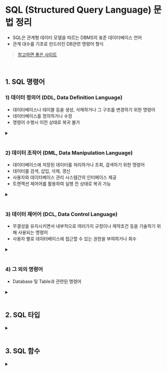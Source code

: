 # SQL (Structured Query Language) 문법 정리 
- SQL은 관계형 데이터 모델을 따르는 DBMS의  표준 데이터베이스 언어
- 관계 대수를 기초로 만드러진 DB관련 명령어 형식
> [참고하면 좋은 사이트](https://tcpschool.com/mysql/intro)

<br>

## 1. SQL 명령어 


### 1) 데이터 정의어 (DDL, Data Definition Language)
-  데이터베이스나 테이블 등을 생성, 삭제하거나 그 구조를 변경하기 위한 명령어
-  데이터베이스를 정의하거나 수정
-  명령어 수행시 이전 상태로 복귀 불가
<details><summary>ㅤ</summary>

<br>

> **`CREATE`**  ( DDL 명령어 - **생성** )
<p>: 데이터베이스 오브젝트 생성</p>

```MySQL
# CREATE DATABASE [데이터베이스명];

# CREATE TABLE [테이블명](
[필드명1] [자료형(크기)] NOT NULL AUTO_INCREMENT,
[필드명2] [자료형(크기)] NOT NULL,
[필드명3] [자료형(크기)] );
```

<details><summary>예시 보기</summary>

``` MySQL
CREATE TABLE emp_table
(   emp_id      NUMBER           NOT NULL,
    emp_name    VARCHAR2(100)    NOT NULL,
    gender      VARCHAR2(10)         NULL,
    age         NUMBER               NULL,
    hire_date   DATE                 NULL,
    etc         VARCHAR2(300)        NULL,
    PRIMARY KEY (emp_id)                  );
```

</details><br><br><br>

> **`ALTER`**  ( DDL 명령어 - **변경** )
<p>: 데이터베이스 오브젝트 변경</p>

```MySQL
# ALTER TABLE [테이블명] RENAME [새 테이블명];

# ALTER TABLE [테이블명] MODIFY COLUMN [필드명] [새 필드타입];

# ALTER TABLE [테이블명] CHANGE COLUMN [필드명] [새 필드명] [새 필드타입];

# ALTER TABLE [테이블명] ADD COLUMN [필드명] [필드타입];

# ALTER TABLE [테이블명] DROP COLUMN [필드명];
```

<details><summary>예시 보기</summary>

``` MySQL
ALTER TABLE ex_table RENAME ex_table2;

ALTER TABLE ex_table MODIFY COLUMN ex_column varchar(16) NULL;

ALTER TABLE ex_table CHANGE COLUMN ex_column ex_column2 varchar(16) NULL;

ALTER TABLE ex_table ADD COLUMN ex_column varchar(32) NOT NULL;

ALTER TABLE ex_table DROP COLUMN ex_column;
```

</details><br><br><br>

> **`DROP`**  ( DDL 명령어 - **삭제** )
<p>: 데이터베이스 오브젝트 삭제</p>

```MySQL
# DROP DATABASE [데이터베이스명];

# DROP TABLE [테이블명];
```

<details><summary>예시 보기</summary>

``` MySQL
DROP DATABASE DB_test;

DROP TABLE test_1;

DROP TABLE if exists test_1

DROP user '사용자ID'@localhost;
```

</details><br><br><br>

> **`TRUNCATE`**  ( DDL 명령어 - **삭제** )
<p>: 데이터베이스 오브젝트의 내용 삭제</p>

```MySQL
# TRUNCATE TABLE [테이블명];
```

<details><summary>예시 보기</summary>

``` MySQL
TRUNCATE TABLE test_1
```
[ 출력결과 ]
|ID|Name|ReserveDate|RoomNum|
|--|--|--|--|
|||||


<br><br><br>

</details><br><br><br>

</details><br>

### 2) 데이터 조작어 (DML, Data Manipulation Language)
   -  데이터베이스에 저장된 데이터를 처리하거나 조회, 검색하기 위한 명령어
   -  데이터를 검색, 삽입, 삭제, 갱신
  -  사용자와 데이터베이스 관리 시스템간의 인터페이스 제공
  -  트랜잭션 제어어를 활용하여 실행 전 상태로 복귀 가능

<details><summary>ㅤ</summary>

<br>

> **`SELECT`**  ( DML 명령어 - **데이터 조회** )
<p>: 테이블의 내용을 조회</p>

```MySQL
# SELECTE [필드명] FROM [테이블명];
```

<details><summary>예시 보기</summary>

``` MySQL
SELECT * FROM []

SELECT DISTINCT [필드명] FROM [테이블명]

SELECT [필드명] AS [필드 별칭] FROM [테이블명]

SELECT [필드명1], [필드명2], ... FROM [테이블명] WHERE [필드명]=[조건값]
```

</details><br><br><br>

> **`INSERT`**  ( DML 명령어 - **데이터 삽입** )
<p>: 삽입 형태로 신규 데이터를 테이블에 저장</p>

```MySQL
# INSERT INTO [테이블명]([필드명1], [필드명2], ...)
   VALUES ([데이터값1], [데이터값2], ...);

# INSERT INTO [테이블명]
   VALUES ([데이터값1], [데이터값2], [데이터값3], ...);
```

<details><summary>예시 보기</summary>

``` MySQL
INSERT INTO Reservation VALUES(1, '이순신', '2016-02-16', 1108);

INSERT INTO Reservation(ID, Name) VALUES (3, '김유신');
```
[ 출력결과 ]
|ID|Name|ReserveDate|RoomNum|
|--|--|--|--|
|1|이순신|2016-02-16|1108|
|3|김유신|NULL|NULL|

</details><br><br><br>


> **`UPDATE`**  ( DML 명령어 - **데이터 수정** )
<p>: 데이터의 내용을 수정</p>

```MySQL
# UPDATE [테이블명]
SET [조건 필드명1]=[조건값1], [조건 필드명2]=[조건값2], ...
WHERE [업데이트 하고싶은 필드명]=[업데이트 할 데이터값];
```

<details><summary>예시 보기</summary>

``` MySQL
# 예제 1
UPDATE Reservation
SET RoomNum = 1592
WHERE Name = '이순신';

# 예제 2
UPDATE Reservation
SET RoomNum = 1592;
```
[ 출력결과 1]
|ID|Name|ReserveDate|RoomNum|
|--|--|--|--|
|1|이순신|2016-02-16|1592|
|2|김유신|2002-03-10|1543|
|3|이순신|2024-02-01|1592|

<br>

[ 출력결과 2]
|ID|Name|ReserveDate|RoomNum|
|--|--|--|--|
|1|이순신|2016-02-16|1592|
|2|김유신|2002-03-10|1592|
|3|이순신|2024-02-01|1592|

</details><br><br><br>

> **`DELETE`**  ( DML 명령어 - **데이터 삭제** )
<p>: 테이블의 내용을 삭제</p>

```MySQL
# DELETE FROM [테이블명] WHERE [필드명]=[조건값];
```

<details><summary>예시 보기</summary>

``` MySQL
DELETE FROM Reservation WHERE Name = '홍길동';

DELETE FROM Reservation       (= TRUNCATE TABLE Reservation)
```
</details><br><br><br>

<br><br><br>

</details><br>


### 3) 데이터 제어어 (DCL, Data Control Language)
  -   무결성을 유지시키면서 내부적으로 여러가지 규정이나 제약조건 등을 기술하기 위해 사용되는 명령어
  -   사용자 별로 데이터베이스에 접근할 수 있는 권한을 부여하거나 회수 

<details><summary>ㅤ</summary>

<br>

> **`GRANT`**  ( DCL 명령어 - **권한 부여** )
<p>: 데이터베이스 사용자에게 권한 부여</p>

```MySQL
# GRANT [권한 범위] PRIVILEGES ON [DB명].[테이블명] TO [사용자ID@localhost];
```

<details><summary>예시 보기</summary>

``` MySQL
GRANT ALL PRIVILEGES ON test_db.* TO test_user@localhost;

GRANT SELECT,INSERT,UPDATE ON test_db.* TO test_user@localhost;

GRANT ALL PRIVILEGES ON *.* TO test_user@localhsost with grant option;
```

</details><br><br><br>

> **`REVOKE`**  ( DCL 명령어 - **권한 회수** )
<p>: 데이터베이스 사용자에게 권한 회수</p>

```MySQL
# REVOKE [권한 범위] ON [DB명].[테이블명] TO [사용자ID@localhost];
```

<details><summary>예시 보기</summary>

``` MySQL
REVOKE ALL ON *.* FROM 'root'@localhost;
```

[참고 링크](https://dev-coco.tistory.com/53)  

</details><br><br><br>


<br><br><br>
</details><br>


### 4) 그 외의 명령어
- Database 및 Table과 관련된 명령어
<details><summary>ㅤ</summary>
<br>

> **`USE`**
<p>: 사용할 데이터베이스를 선택하는 명령어</p>

```MySQL
# USE [데이터베이스명];
```
<br><br>
> **`SHOW`**
<p>: 모든 DB 또는 TABLE을 보여주는 명령어</p>

```MySQL
# SHOW DATABASES;

# SHOW TABLES;
```
<br><br>
> **`DESC`**
<p>: TABLE의 구조를 보는 명령어</p>

```MySQL
# DESC [테이블명];

# DESCRIBE [테이블명];

# EXPLAIN [테이블명];
```

<br><br><br>
</details><br>





## 2. SQL 타입
<details><summary>ㅤ</summary>
<br>




<!--
> **``**  (  **데이터 삽입** )
<p>: </p>

```MySQL
#    [테이블명][DB명][필드명]

```

<details><summary>예시 보기</summary>

``` MySQL

```
[ 출력결과 ]
|ID|Name|ReserveDate|RoomNum|
|--|--|--|--|
|1|이순신|2016-02-16|1108|
|3|김유신|NULL|NULL|

[참고 링크]()

</details><br><br><br>
-->






</details><br>








## 3. SQL 함수
<details><summary>ㅤ</summary>
<br>














<!--
> **``**  (  **데이터 삽입** )
<p>: </p>

```MySQL
#    [테이블명][DB명][필드명]

```

<details><summary>예시 보기</summary>

``` MySQL

```
[ 출력결과 ]
|ID|Name|ReserveDate|RoomNum|
|--|--|--|--|
|1|이순신|2016-02-16|1108|
|3|김유신|NULL|NULL|

[참고 링크]()

</details><br><br><br>
-->






</details><br>



<!--
- 정렬하기<br>
``` MySQL
ORDER BY ASC(오름차순,기본값) 또는  DESC(내림차순)
   * 여러 조건으로 정렬할 경우, 우선 적용할 컬럼 순서로 기입
```


-  빈값찾기<br>
``` MySQL
ISNULL(컬럼,NULL일 경우 대체할 값)
```

- 빈값채우기 <br>
``` MySQL
IFNULL(컬럼,넣을값)
```

- 조건에 맞게 값 변경하기 <br>
``` MySQL
CASE WHEN 컬럼 조건 THEN 대체값1 ELSE 대체값2 END
```

- 상위 n개 값 추출<br>
``` MySQL
LIMIT n
```

-  중복값 제외<br>
``` MySQL
DISTINCT 컬럼 
```

-  GROUP BY 추가 조건 <br>
``` MySQL
GROUP BY 컬럼 HAVING 조건
```

-  평균값 구하기 - GROUP BY 사용안해도 됨<br>
``` MySQL
AVG(컬럼)
```

-  날짜 출력형식 변경 <br>
``` MySQL
DATE_FORMAT(컬럼,'%Y-%m-%d')
```

-  시간 차이 계산 <br>
``` MySQL
DATEDIFF(날짜1,날짜2)
   * TIMEDIFF(), PERIOD_DIFF(), TIMESTAMPDIFF(단위,시간1,시간2) 등 다양하게 존재
```
-->
